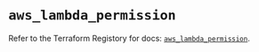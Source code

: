 # `aws_lambda_permission`

Refer to the Terraform Registory for docs: [`aws_lambda_permission`](https://registry.terraform.io/providers/hashicorp/aws/5.6.1/docs/resources/lambda_permission).
